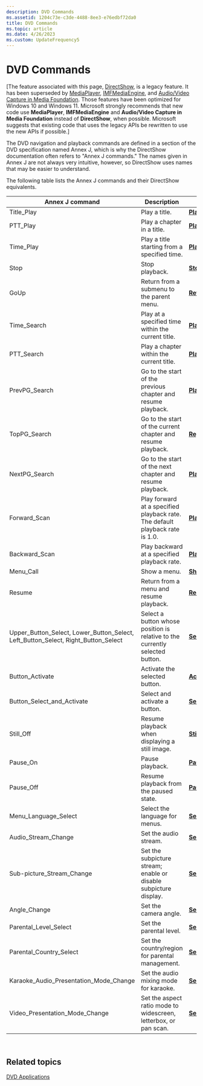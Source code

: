```yaml
---
description: DVD Commands
ms.assetid: 1204c73e-c3de-4488-8ee3-e76edbf72da0
title: DVD Commands
ms.topic: article
ms.date: 4/26/2023
ms.custom: UpdateFrequency5
---
```


# DVD Commands

\[The feature associated with this page, [DirectShow](/windows/win32/directshow/directshow), is a legacy feature. It has been superseded by [MediaPlayer](/uwp/api/Windows.Media.Playback.MediaPlayer), [IMFMediaEngine](/windows/win32/api/mfmediaengine/nn-mfmediaengine-imfmediaengine), and [Audio/Video Capture in Media Foundation](windows/win32/medfound/audio-video-capture-in-media-foundation). Those features have been optimized for Windows 10 and Windows 11. Microsoft strongly recommends that new code use **MediaPlayer**, **IMFMediaEngine** and **Audio/Video Capture in Media Foundation** instead of **DirectShow**, when possible. Microsoft suggests that existing code that uses the legacy APIs be rewritten to use the new APIs if possible.\]

The DVD navigation and playback commands are defined in a section of the DVD specification named Annex J, which is why the DirectShow documentation often refers to "Annex J commands." The names given in Annex J are not always very intuitive, however, so DirectShow uses names that may be easier to understand.

The following table lists the Annex J commands and their DirectShow equivalents.



| Annex J command                                                                           | Description                                                                  | IDvdControl2 method                                                                           |
|-------------------------------------------------------------------------------------------|------------------------------------------------------------------------------|-----------------------------------------------------------------------------------------------|
| Title\_Play                                                                               | Play a title.                                                                | [**PlayTitle**](/windows/desktop/api/Strmif/nf-strmif-idvdcontrol2-playtitle)                                                   |
| PTT\_Play                                                                                 | Play a chapter in a title.                                                   | [**PlayChapterInTitle**](/windows/desktop/api/Strmif/nf-strmif-idvdcontrol2-playchapterintitle)                                 |
| Time\_Play                                                                                | Play a title starting from a specified time.                                 | [**PlayAtTimeInTitle**](/windows/desktop/api/Strmif/nf-strmif-idvdcontrol2-playattimeintitle)                                   |
| Stop                                                                                      | Stop playback.                                                               | [**Stop**](/windows/desktop/api/Strmif/nf-strmif-idvdcontrol2-stop)                                                             |
| GoUp                                                                                      | Return from a submenu to the parent menu.                                    | [**ReturnFromSubmenu**](/windows/desktop/api/Strmif/nf-strmif-idvdcontrol2-returnfromsubmenu)                                   |
| Time\_Search                                                                              | Play at a specified time within the current title.                           | [**PlayAtTime**](/windows/desktop/api/Strmif/nf-strmif-idvdcontrol2-playattime)                                                 |
| PTT\_Search                                                                               | Play a chapter within the current title.                                     | [**PlayChapter**](/windows/desktop/api/Strmif/nf-strmif-idvdcontrol2-playchapter)                                               |
| PrevPG\_Search                                                                            | Go to the start of the previous chapter and resume playback.                 | [**PlayPrevChapter**](/windows/desktop/api/Strmif/nf-strmif-idvdcontrol2-playprevchapter)                                       |
| TopPG\_Search                                                                             | Go to the start of the current chapter and resume playback.                  | [**ReplayChapter**](/windows/desktop/api/Strmif/nf-strmif-idvdcontrol2-replaychapter)                                           |
| NextPG\_Search                                                                            | Go to the start of the next chapter and resume playback.                     | [**PlayNextChapter**](/windows/desktop/api/Strmif/nf-strmif-idvdcontrol2-playnextchapter)                                       |
| Forward\_Scan                                                                             | Play forward at a specified playback rate. The default playback rate is 1.0. | [**PlayForwards**](/windows/desktop/api/Strmif/nf-strmif-idvdcontrol2-playforwards)                                             |
| Backward\_Scan                                                                            | Play backward at a specified playback rate.                                  | [**PlayBackwards**](/windows/desktop/api/Strmif/nf-strmif-idvdcontrol2-playbackwards)                                           |
| Menu\_Call                                                                                | Show a menu.                                                                 | [**ShowMenu**](/windows/desktop/api/Strmif/nf-strmif-idvdcontrol2-showmenu)                                                     |
| Resume                                                                                    | Return from a menu and resume playback.                                      | [**Resume**](/windows/desktop/api/Strmif/nf-strmif-idvdcontrol2-resume)                                                         |
| Upper\_Button\_Select, Lower\_Button\_Select, Left\_Button\_Select, Right\_Button\_Select | Select a button whose position is relative to the currently selected button. | [**SelectButton**](/windows/desktop/api/Strmif/nf-strmif-idvdcontrol2-selectbutton)                                             |
| Button\_Activate                                                                          | Activate the selected button.                                                | [**ActivateButton**](/windows/desktop/api/Strmif/nf-strmif-idvdcontrol2-activatebutton)                                         |
| Button\_Select\_and\_Activate                                                             | Select and activate a button.                                                | [**SelectAndActivateButton**](/windows/desktop/api/Strmif/nf-strmif-idvdcontrol2-selectandactivatebutton)                       |
| Still\_Off                                                                                | Resume playback when displaying a still image.                               | [**StillOff**](/windows/desktop/api/Strmif/nf-strmif-idvdcontrol2-stilloff)                                                     |
| Pause\_On                                                                                 | Pause playback.                                                              | [**Pause**](/windows/desktop/api/Strmif/nf-strmif-idvdcontrol2-pause)                                                           |
| Pause\_Off                                                                                | Resume playback from the paused state.                                       | [**Pause**](/windows/desktop/api/Strmif/nf-strmif-idvdcontrol2-pause)                                                           |
| Menu\_Language\_Select                                                                    | Select the language for menus.                                               | [**SelectDefaultMenuLanguage**](/windows/desktop/api/Strmif/nf-strmif-idvdcontrol2-selectdefaultmenulanguage)                   |
| Audio\_Stream\_Change                                                                     | Set the audio stream.                                                        | [**SelectAudioStream**](/windows/desktop/api/Strmif/nf-strmif-idvdcontrol2-selectaudiostream)                                   |
| Sub-picture\_Stream\_Change                                                               | Set the subpicture stream; enable or disable subpicture display.             | [**SelectSubpictureStream**](/windows/desktop/api/Strmif/nf-strmif-idvdcontrol2-selectsubpicturestream)                         |
| Angle\_Change                                                                             | Set the camera angle.                                                        | [**SelectAngle**](/windows/desktop/api/Strmif/nf-strmif-idvdcontrol2-selectangle)                                               |
| Parental\_Level\_Select                                                                   | Set the parental level.                                                      | [**SelectParentalLevel**](/windows/desktop/api/Strmif/nf-strmif-idvdcontrol2-selectparentallevel)                               |
| Parental\_Country\_Select                                                                 | Set the country/region for parental management.                              | [**SelectParentalCountry**](/windows/desktop/api/Strmif/nf-strmif-idvdcontrol2-selectparentalcountry)                           |
| Karaoke\_Audio\_Presentation\_Mode\_Change                                                | Set the audio mixing mode for karaoke.                                       | [**SelectKaraokeAudioPresentationMode**](/windows/desktop/api/Strmif/nf-strmif-idvdcontrol2-selectkaraokeaudiopresentationmode) |
| Video\_Presentation\_Mode\_Change                                                         | Set the aspect ratio mode to widescreen, letterbox, or pan scan.             | [**SelectVideoModePreference**](/windows/desktop/api/Strmif/nf-strmif-idvdcontrol2-selectvideomodepreference)                   |



 

## Related topics

<dl> <dt>

[DVD Applications](dvd-applications.md)
</dt> </dl>

 

 



